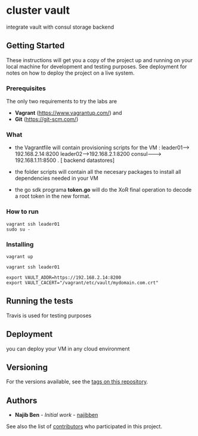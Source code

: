 
#  cluster vault

integrate vault with consul storage backend 

## Getting Started

These instructions will get you a copy of the project up and running on your local machine for development and testing purposes. See deployment for notes on how to deploy the project on a live system.

### Prerequisites

The only two requirements to try the labs are 

* **Vagrant** (https://www.vagrantup.com/) and 
* **Git** (https://git-scm.com/)



### What 


* the Vagrantfile will contain provisioning scripts for the VM : leader01--> 192.168.2.14:8200 leader02-->192.168.2.1:8200  consul---> 192.168.1.11:8500 . [ backend datastores]

* the folder scripts will contain all the necesary packages to install all dependencies needed in your VM

* the go sdk programa **token.go** will do the XoR final operation to decode a root token in the new format.


### How to run
```
vagrant ssh leader01
sudo su -
```

### Installing

```
vagrant up

vagrant ssh leader01

export VAULT_ADDR=https://192.168.2.14:8200
export VAULT_CACERT="/vagrant/etc/vault/mydomain.com.crt"

```

## Running the tests

Travis is used for testing purposes


## Deployment

you can deploy your VM in any cloud environment

## Versioning

 For the versions available, see the [tags on this repository](https://github.com/your/project/tags). 

## Authors

* **Najib Ben** - *Initial work* - [najibben](https://github.com/najibben)

See also the list of [contributors](https://github.com/vaultlab1/contributors) who participated in this project.

